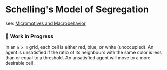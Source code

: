 # Schelling's Model of Segregation

see: [Micromotives and Macrobehavior](https://www.amazon.com.au/Micromotives-Macrobehavior-Thomas-C-Schelling/dp/0393329461)

### 🚧 Work in Progress

In an `n x m` grid, each cell is either red, blue, or white (unoccupied).
An agent is unsatisfied if the ratio of its neighbours with the same color
is less than or equal to a threshold. An unsatisfied agent will move
to a more desirable cell.





